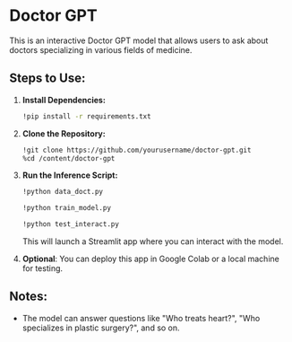 # Doctor GPT

This is an interactive Doctor GPT model that allows users to ask about doctors specializing in various fields of medicine.

## Steps to Use:

1. **Install Dependencies:**

   ```bash
   !pip install -r requirements.txt
   ```

2. **Clone the Repository:**

   ```bash
   !git clone https://github.com/yourusername/doctor-gpt.git
   %cd /content/doctor-gpt
   ```

3. **Run the Inference Script:**
   ```bash
   !python data_doct.py
   ```

   ```bash
   !python train_model.py
   ```

   ```bash
   !python test_interact.py
   ```
   This will launch a Streamlit app where you can interact with the model.

4. **Optional**: You can deploy this app in Google Colab or a local machine for testing.

## Notes:
- The model can answer questions like "Who treats heart?", "Who specializes in plastic surgery?", and so on.
